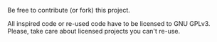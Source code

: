 Be free to contribute (or fork) this project.

All inspired code or re-used code have to be licensed to GNU GPLv3.
Please, take care about licensed projects you can't re-use.
